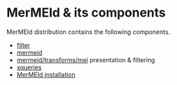 MerMEId & its components
==============================

MerMEId distribution contains the following components.
    
* [filter](https://rawgit.com/Det-Kongelige-Bibliotek/MerMEId/master/trunk/filter/README.html)
* [mermeid](https://rawgit.com/Det-Kongelige-Bibliotek/MerMEId/master/trunk/mermeid/README.html)
* [mermeid/transforms/mei](transforms/README.html) presentation & filtering
* [xqueries](xqueries/README.html)
* [MerMEId installation](https://rawgit.com/Det-Kongelige-Bibliotek/MerMEId/master/trunk/mermeid/INSTALL.html)
